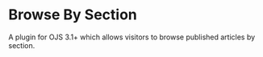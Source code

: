 # Browse By Section

A plugin for OJS 3.1+ which allows visitors to browse published articles by section.
